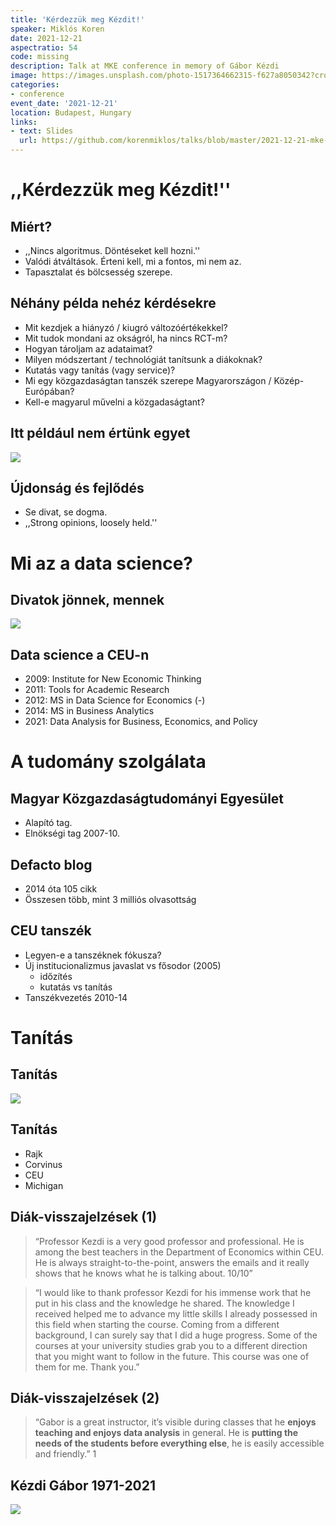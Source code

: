 ```yaml
---
title: 'Kérdezzük meg Kézdit!'
speaker: Miklós Koren
date: 2021-12-21
aspectratio: 54
code: missing
description: Talk at MKE conference in memory of Gábor Kézdi
image: https://images.unsplash.com/photo-1517364662315-f627a8050342?crop=entropy&cs=tinysrgb&fit=max&fm=jpg&ixid=M3w2ODAxOTV8MHwxfHJhbmRvbXx8fHx8fHx8fDE3MzI2NDM2MTl8&ixlib=rb-4.0.3&q=80&w=1080
categories:
- conference
event_date: '2021-12-21'
location: Budapest, Hungary
links:
- text: Slides
  url: https://github.com/korenmiklos/talks/blob/master/2021-12-21-mke-kezdi/README.pdf
---
```


# ,,Kérdezzük meg Kézdit!''
## Miért?
- ,,Nincs algoritmus. Döntéseket kell hozni.''
- Valódi átváltások. Érteni kell, mi a fontos, mi nem az.
- Tapasztalat és bölcsesség szerepe.

## Néhány példa nehéz kérdésekre
- Mit kezdjek a hiányzó / kiugró változóértékekkel?
- Mit tudok mondani az okságról, ha nincs RCT-m?
- Hogyan tároljam az adataimat?
- Milyen módszertant / technológiát tanítsunk a diákoknak?
- Kutatás vagy tanítás (vagy service)?
- Mi egy közgazdaságtan tanszék szerepe Magyarországon / Közép-Európában?
- Kell-e magyarul művelni a közgadaságtant?

## Itt például nem értünk egyet
![](panel-square.jpg)

## Újdonság és fejlődés
- Se divat, se dogma.
- ,,Strong opinions, loosely held.''

# Mi az a data science?

## Divatok jönnek, mennek
![](big-data.png)

## Data science a CEU-n
- 2009: Institute for New Economic Thinking
- 2011: Tools for Academic Research
- 2012: MS in Data Science for Economics (-)
- 2014: MS in Business Analytics 
- 2021: Data Analysis for Business, Economics, and Policy

# A tudomány szolgálata
## Magyar Közgazdaságtudományi Egyesület
- Alapító tag.
- Elnökségi tag 2007-10.

## Defacto blog
- 2014 óta 105 cikk
- Összesen több, mint 3 milliós olvasottság

## CEU tanszék
- Legyen-e a tanszéknek fókusza?
- Új institucionalizmus javaslat vs fősodor (2005)
    - időzítés
    - kutatás vs tanítás
- Tanszékvezetés 2010-14

# Tanítás
## Tanítás
![](students-landscape.jpg)

## Tanítás
- Rajk
- Corvinus
- CEU 
- Michigan

## Diák-visszajelzések (1)
> “Professor Kezdi is a very good professor and professional. He is among the best teachers in the Department of Economics within CEU. He is always straight-to-the-point, answers the emails and it really shows that he knows what he is talking about. 10/10”

> “I would like to thank professor Kezdi for his immense work that he put in his class and the knowledge he shared. The knowledge I received helped me to advance my little skills I already possessed in this field when starting the course. Coming from a different background, I can surely say that I did a huge progress. Some of the courses at your university studies grab you to a different direction that you might want to follow in the future. This course was one of them for me. Thank you.”

## Diák-visszajelzések (2)

>“Gabor is a great instructor, it’s visible during classes that he **enjoys teaching and enjoys data analysis** in general. He is **putting the needs of the students before everything else**, he is easily accessible and friendly.” 1

## Kézdi Gábor 1971-2021
![](bretton-woods.png)